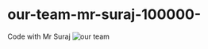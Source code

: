 # our-team-mr-suraj-100000-
Code with Mr Suraj
![our team](https://github.com/user-attachments/assets/2156ccb0-66c1-420d-aa7f-64e8ba351042)
